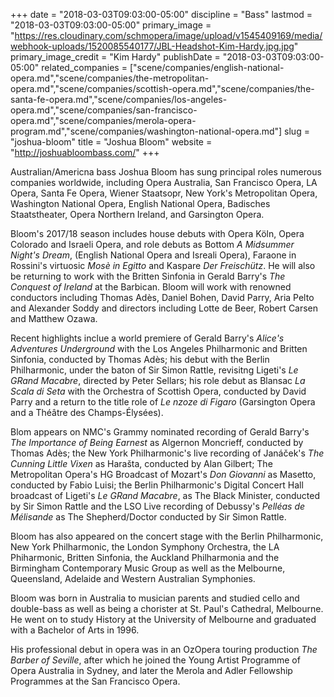 +++
date = "2018-03-03T09:03:00-05:00"
discipline = "Bass"
lastmod = "2018-03-03T09:03:00-05:00"
primary_image = "https://res.cloudinary.com/schmopera/image/upload/v1545409169/media/webhook-uploads/1520085540177/JBL-Headshot-Kim-Hardy.jpg.jpg"
primary_image_credit = "Kim Hardy"
publishDate = "2018-03-03T09:03:00-05:00"
related_companies = ["scene/companies/english-national-opera.md","scene/companies/the-metropolitan-opera.md","scene/companies/scottish-opera.md","scene/companies/the-santa-fe-opera.md","scene/companies/los-angeles-opera.md","scene/companies/san-francisco-opera.md","scene/companies/merola-opera-program.md","scene/companies/washington-national-opera.md"]
slug = "joshua-bloom"
title = "Joshua Bloom"
website = "http://joshuabloombass.com/"
+++

Australian/Americna bass Joshua Bloom has sung principal roles numerous companies worldwide, including Opera Australia, San Francisco Opera, LA Opera, Santa Fe Opera, Wiener Staatsopr, New York's Metropolitan Opera, Washington National Opera, English National Opera, Badisches Staatstheater, Opera Northern Ireland, and Garsington Opera.

Bloom's 2017/18 season includes house debuts with Opera Köln, Opera Colorado and Israeli Opera, and role debuts as Bottom *A Midsummer Night's Dream*, (English National Opera and Isreali Opera), Faraone in Rossini's virtuosic *Mosè in Egitto* and Kaspare *Der Freischütz*. He will also be returning to work with the Britten Sinfonia in Gerald Barry's *The Conquest of Ireland* at the Barbican. Bloom will work with renowned conductors including Thomas Adès, Daniel Bohen, David Parry, Aria Pelto and Alexander Soddy and directors including Lotte de Beer, Robert Carsen and Matthew Ozawa.

Recent highlights inclue a world premiere of Gerald Barry's *Alice's Adventures Underground* with the Los Angeles Philharmonic and Britten Sinfonia, conducted by Thomas Adès; his debut with the Berlin Philharmonic, under the baton of Sir Simon Rattle, revisitng Ligeti's *Le GRand Macabre*, directed by Peter Sellars; his role debut as Blansac *La Scala di Seta* with the Orchestra of Scottish Opera, conducted by David Parry and a return to the title role of *Le nzoze di Figaro* (Garsington Opera and a Théâtre des Champs-Élysées).

Blom appears on NMC's Grammy nominated recording of Gerald Barry's *The Importance of Being Earnest* as Algernon Moncrieff, conducted by Thomas Adès; the New York Philharmonic's live recording of Janáček's *The Cunning Little Vixen* as Harašta, conducted by Alan Gilbert; The Metropolitan Opera's HG Broadcast of Mozart's *Don Giovanni* as Masetto, conducted by Fabio Luisi; the Berlin Philharmonic's Digital Concert Hall broadcast of Ligeti's *Le GRand Macabre*, as The Black Minister, conducted by Sir Simon Rattle and the LSO Live recording of Debussy's *Pelléas de Mélisande* as The Shepherd/Doctor conducted by Sir Simon Rattle.

Bloom has also appeared on the concert stage with the Berlin Philharmonic, New York Philharmonic, the London Symphony Orchestra, the LA Phiharmonic, Britten Sinfonia, the Auckland Philharmonia and the Birmingham Contemporary Music Group as well as the Melbourne, Queensland, Adelaide and Western Australian Symphonies.

Bloom was born in Australia to musician parents and studied cello and double-bass as well as being a chorister at St. Paul's Cathedral, Melbourne. He went on to study History at the University of Melbourne and graduated with a Bachelor of Arts in 1996.

His professional debut in opera was in an OzOpera touring production *The Barber of Seville*, after which he joined the Young Artist Programme of Opera Australia in Sydney, and later the Merola and Adler Fellowship Programmes at the San Francisco Opera.
